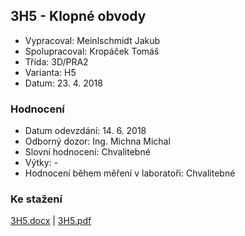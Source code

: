## 3H5 - Klopné obvody
 - Vypracoval: Meinlschmidt Jakub
 - Spolupracoval: Kropáček Tomáš
 - Třída: 3D/PRA2
 - Varianta: H5
 - Datum: 23. 4. 2018

### Hodnocení
 - Datum odevzdání: 14. 6. 2018
 - Odborný dozor: Ing. Michna Michal
 - Slovní hodnocení: Chvalitebné
 - Výtky: -
 - Hodnocení během měření v laboratoři: Chvalitebné
     
### Ke stažení
[3H5.docx](https://github.com/jmeinlschmidt/mereni-sps-cl/blob/master/3H/3H5/3H5.docx) | [3H5.pdf](https://github.com/jmeinlschmidt/mereni-sps-cl/blob/master/3H/3H5/3H5.pdf)
